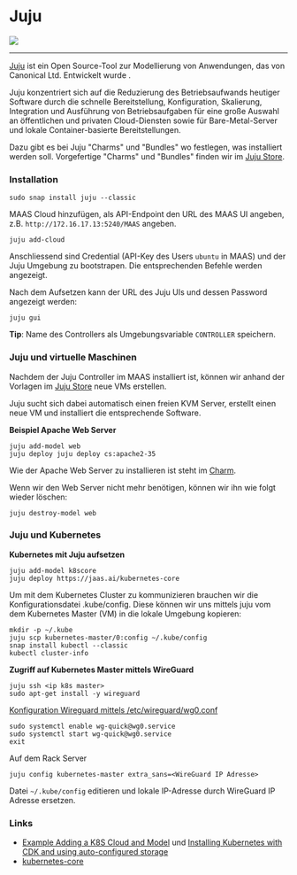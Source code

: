 Juju
====

[![](https://img.youtube.com/vi/KT1-ozwDMho/0.jpg)](https://www.youtube.com/watch?v=KT1-ozwDMho)

- - -

[Juju](https://jaas.ai/) ist ein Open Source-Tool zur Modellierung von Anwendungen, das von Canonical Ltd. Entwickelt wurde . 

Juju konzentriert sich auf die Reduzierung des Betriebsaufwands heutiger Software durch die schnelle Bereitstellung, Konfiguration, Skalierung, Integration und Ausführung von Betriebsaufgaben für eine große Auswahl an öffentlichen und privaten Cloud-Diensten sowie für Bare-Metal-Server und lokale Container-basierte Bereitstellungen.

Dazu gibt es bei Juju "Charms" und "Bundles" wo festlegen, was installiert werden soll. Vorgefertige "Charms" und "Bundles" finden wir im [Juju Store](https://jaas.ai/store).

### Installation

    sudo snap install juju --classic

MAAS Cloud hinzufügen, als API-Endpoint den URL des MAAS UI angeben, z.B. `http://172.16.17.13:5240/MAAS` angeben.
    
    juju add-cloud
    
Anschliessend sind Credential (API-Key des Users `ubuntu` in MAAS) und der Juju Umgebung zu bootstrapen. Die entsprechenden Befehle werden angezeigt.

Nach dem Aufsetzen kann der URL des Juju UIs und dessen Password angezeigt werden:

    juju gui
    
**Tip**: Name des Controllers als Umgebungsvariable `CONTROLLER` speichern.    


### Juju und virtuelle Maschinen

Nachdem der Juju Controller im MAAS installiert ist, können wir anhand der Vorlagen im [Juju Store](https://jaas.ai/store) neue VMs erstellen.

Juju sucht sich dabei automatisch einen freien KVM Server, erstellt einen neue VM und installiert die entsprechende Software.

**Beispiel Apache Web Server**

    juju add-model web
    juju deploy juju deploy cs:apache2-35
    
Wie der Apache Web Server zu installieren ist steht im [Charm](https://jaas.ai/apache2/35).

Wenn wir den Web Server nicht mehr benötigen, können wir ihn wie folgt wieder löschen:

    juju destroy-model web
  
### Juju und Kubernetes

**Kubernetes mit Juju aufsetzen**

    juju add-model k8score
    juju deploy https://jaas.ai/kubernetes-core
    
Um mit dem Kubernetes Cluster zu kommunizieren brauchen wir die Konfigurationsdatei .kube/config. Diese können wir uns mittels juju vom dem Kubernetes Master (VM) in die lokale Umgebung kopieren:
     
    mkdir -p ~/.kube
    juju scp kubernetes-master/0:config ~/.kube/config
    snap install kubectl --classic
    kubectl cluster-info

**Zugriff auf Kubernetes Master mittels WireGuard**

    juju ssh <ip k8s master>
    sudo apt-get install -y wireguard
    
[Konfiguration Wireguard mittels /etc/wireguard/wg0.conf](https://github.com/mc-b/lernmaas/blob/master/doc/MAAS/GatewayClient.md#vpn)

    sudo systemctl enable wg-quick@wg0.service
    sudo systemctl start wg-quick@wg0.service
    exit
    
Auf dem Rack Server

    juju config kubernetes-master extra_sans=<WireGuard IP Adresse>
    
Datei `~/.kube/config` editieren und lokale IP-Adresse durch WireGuard IP Adresse ersetzen.        

### Links

* [Example Adding a K8S Cloud and Model](https://discourse.jujucharms.com/t/tutorial-2-6-2-example-adding-a-k8s-cloud-and-model/1484) und [Installing Kubernetes with CDK and using auto-configured storage](https://jaas.ai/docs/k8s-cdk-autostorage-tutorial)
* [kubernetes-core](https://jaas.ai/kubernetes-core)
